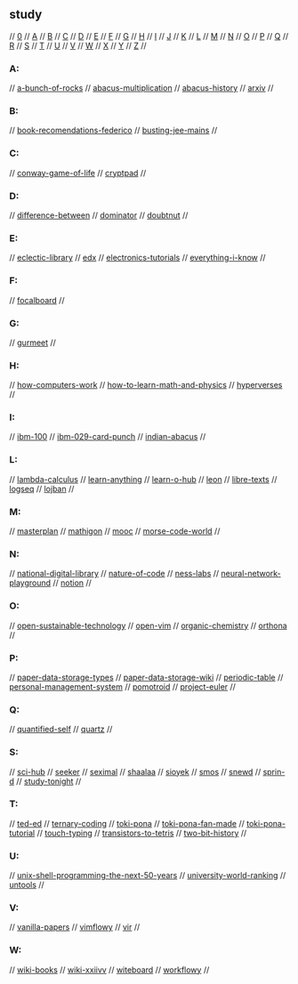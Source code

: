 ## study

// [0](#0) // [A](#a) // [B](#b) // [C](#c) // [D](#d) // [E](#e) // [F](#f) // [G](#g)
// [H](#h) // [I](#i) // [J](#j) // [K](#k) // [L](#l) // [M](#m) // [N](#n) // [O](#o)
// [P](#p) // [Q](#q) // [R](#r) // [S](#s) // [T](#t) // [U](#u) // [V](#v) // [W](#w)
// [X](#x) // [Y](#y) // [Z](#z) //

### A:
// [a-bunch-of-rocks](https://imgs.xkcd.com/comics/a_bunch_of_rocks.png)
// [abacus-multiplication](https://www.cuemath.com/learn/abacus-multiplication/)
// [abacus-history](https://www.cuemath.com/learn/abacus-history/)
// [arxiv](https://arxiv.org/)
//

### B:
// [book-recomendations-federico](https://federicoterzi.com/books/)
// [busting-jee-mains](https://bustingjeemain.com/)
//

### C:
// [conway-game-of-life](https://www.conwaylife.com/)
// [cryptpad](https://pad.tildeverse.org/)
//

### D:
// [difference-between](http://www.differencebetween.net/)
// [dominator](https://www.baucomrobotics.com/domino-robot)
// [doubtnut](https://doubtnut.com/)
//

### E:
// [eclectic-library](https://eclectic-library.neocities.org/)
// [edx](https://www.edx.org/)
// [electronics-tutorials](https://www.electronics-tutorials.ws/)
// [everything-i-know](https://wiki.nikitavoloboev.xyz/)
//

### F:
// [focalboard](https://www.focalboard.com/)
//

### G:
// [gurmeet](https://gurmeet.net/)
//

### H:
// [how-computers-work](https://www.youtube.com/watch?v=QZwneRb-zqA)
// [how-to-learn-math-and-physics](https://math.ucr.edu/home/baez/books.html)
// [hyperverses](https://hypervers.es/)
//

### I:
// [ibm-100](https://www.ibm.com/ibm/history/ibm100/us/en/)
// [ibm-029-card-punch](https://twobithistory.org/2018/06/23/ibm-029-card-punch.html)
// [indian-abacus](https://www.indianabacus.com/)
//

### L:
// [lambda-calculus](https://en.wikipedia.org/wiki/Lambda_calculus)
// [learn-anything](https://learn-anything.xyz/)
// [learn-o-hub](https://examfear.com/)
// [leon](https://getleon.ai/)
// [libre-texts](https://libretexts.org/)
// [logseq](https://logseq.com/)
// [lojban](https://mw.lojban.org/index.php?title=Lojban&setlang=en-US)
//

### M:
// [masterplan](https://github.com/SolarLune/masterplan)
// [mathigon](https://mathigon.org/)
// [mooc](https://www.mooc.org/)
// [morse-code-world](https://morsecode.world/)
//

### N:
// [national-digital-library](https://ndl.iitkgp.ac.in/)
// [nature-of-code](https://natureofcode.com/)
// [ness-labs](https://nesslabs.com/)
// [neural-network-playground](playground.tensorflow.org/)
// [notion](https://www.notion.so/)
//

### O:
// [open-sustainable-technology](https://github.com/protontypes/open-sustainable-technology)
// [open-vim](https://www.openvim.com/)
// [organic-chemistry](http://www.3rd1000.com/chem301/chem30.htm)
// [orthona](http://www.orthona.net/)
//

### P:
// [paper-data-storage-types](https://www.monperrus.net/martin/store-data-paper)
// [paper-data-storage-wiki](https://en.wikipedia.org/wiki/Paper_data_storage)
// [periodic-table](https://www.webelements.com/)
// [personal-management-system](https://github.com/Volmarg/personal-management-system)
// [pomotroid](https://splode.github.io/pomotroid/)
// [project-euler](https://projecteuler.net)
//

### Q:
// [quantified-self](https://quantifiedself.com/)
// [quartz](https://github.com/jackyzha0/quartz)
//

### S:
// [sci-hub](https://sci-hub.se/)
// [seeker](https://www.seeker.com/)
// [seximal](https://www.seximal.net/)
// [shaalaa](https://www.shaalaa.com/)
// [sioyek](https://github.com/ahrm/sioyek/)
// [smos](https://github.com/NorfairKing/smos)
// [snewd](https://snewd.com/)
// [sprin-d](https://www.sprind.org/en/)
// [study-tonight](https://www.studytonight.com/)
//

### T:
// [ted-ed](https://ed.ted.com/)
// [ternary-coding](https://arxiv.org/pdf/1807.06419.pdf)
// [toki-pona](https://tokipona.org/)
// [toki-pona-fan-made](http://tokipona.net/tp/default.aspx)
// [toki-pona-tutorial](https://devurandom.xyz/tokipona/)
// [touch-typing](https://www.typingstudy.com/)
// [transistors-to-tetris](https://www.youtube.com/watch?v=6caLyckwo7U)
// [two-bit-history](https://twobithistory.org/)
//

### U:
// [unix-shell-programming-the-next-50-years](https://www.micahlerner.com/2021/07/14/unix-shell-programming-the-next-50-years.html)
// [university-world-ranking](https://www.topuniversities.com/university-rankings/university-subject-rankings/2022/engineering-technology)
// [untools](https://untools.co/)
//

### V:
// [vanilla-papers](https://vanillapapers.net/)
// [vimflowy](https://www.wuthejeff.com/vimflowy/#)
// [vir](https://github.com/TommyX12/VIR)
//

### W:
// [wiki-books](https://en.wikibooks.org/wiki/Main_Page)
// [wiki-xxiivv](https://wiki.xxiivv.com/)
// [witeboard](https://witeboard.com/)
// [workflowy](https://workflowy.com/home-all-ideas/)
//
